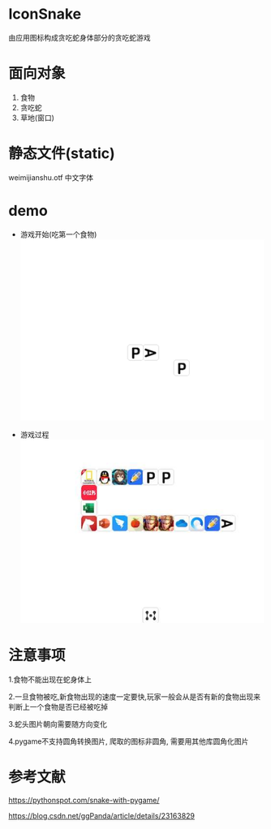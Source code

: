 # IconSnake
由应用图标构成贪吃蛇身体部分的贪吃蛇游戏

# 面向对象
1. 食物
2. 贪吃蛇
3. 草地(窗口)

# 静态文件(static)
weimijianshu.otf 中文字体

# demo

- 游戏开始(吃第一个食物)
![demo1](https://github.com/kaiqiangzhao/IconSnake/blob/master/static/demo1.png)

- 游戏过程
![demo2](https://github.com/kaiqiangzhao/IconSnake/blob/master/static/demo2.png)

# 注意事项
1.食物不能出现在蛇身体上

2.一旦食物被吃,新食物出现的速度一定要快,玩家一般会从是否有新的食物出现来判断上一个食物是否已经被吃掉

3.蛇头图片朝向需要随方向变化

4.pygame不支持圆角转换图片, 爬取的图标非圆角, 需要用其他库圆角化图片

# 参考文献
https://pythonspot.com/snake-with-pygame/

https://blog.csdn.net/ggPanda/article/details/23163829